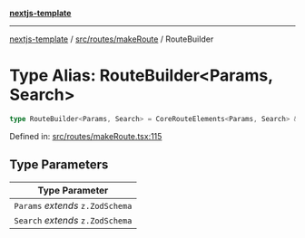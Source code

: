 [**nextjs-template**](../../../../README.md)

---

[nextjs-template](../../../../README.md) / [src/routes/makeRoute](../README.md) / RouteBuilder

# Type Alias: RouteBuilder\<Params, Search\>

```ts
type RouteBuilder<Params, Search> = CoreRouteElements<Params, Search> & (p?: input<Params>, search?: input<Search>) => string;
```

Defined in: [src/routes/makeRoute.tsx:115](https://github.com/Its-Satyajit/nextjs-template/blob/main/src/routes/makeRoute.tsx#L115)

## Type Parameters

| Type Parameter                   |
| -------------------------------- |
| `Params` _extends_ `z.ZodSchema` |
| `Search` _extends_ `z.ZodSchema` |
